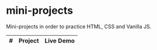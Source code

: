 # mini-projects

Mini-projects in order to practice HTML, CSS and Vanilla JS.


|  #  | Project                                                                                                                     | Live Demo                                                                         |
| :-: | --------------------------------------------------------------------------------------------------------------------------- | --------------------------------------------------------------------------------- |